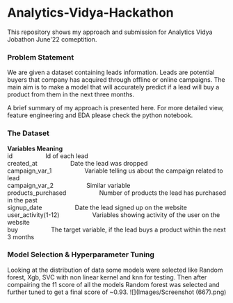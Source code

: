 # Analytics-Vidya-Hackathon
This repository shows my approach and submission for Analytics Vidya Jobathon June'22 comeptition. 

### Problem Statement
We are given a dataset containing leads information. Leads are potential buyers that company has acquired through offline or online campaigns. The main aim is to make a model that will accurately predict if a lead will buy a product from them in the next three months.

A brief summary of my approach is presented here. For more detailed view, feature engineering and EDA please check the python notebook.
### The Dataset
<b>Variables                  Meaning</b><br>
id                  &emsp; &emsp; &emsp; &emsp;    Id of each lead<br>
created_at          &emsp; &emsp; &emsp; &emsp;    Date the lead was dropped<br>
campaign_var_1      &emsp; &emsp; &emsp; &emsp;    Variable telling us about the campaign related to lead<br>
campaign_var_2      &emsp; &emsp; &emsp; &emsp;    Similar variable<br>
products_purchased  &emsp; &emsp; &emsp; &emsp;    Number of products the lead has purchased in the past<br>
signup_date         &emsp; &emsp; &emsp; &emsp;    Date the lead signed up on the website<br>
user_activity(1-12) &emsp; &emsp; &emsp; &emsp;    Variables showing activity of the user on the website<br>
buy                 &emsp; &emsp; &emsp; &emsp;    The target variable, if the lead buys a product within the next 3 months<br>

### Model Selection & Hyperparameter Tuning
Looking at the distribution of data some models were selected like Random forest, Xgb, SVC with non linear kernel and knn for testing. Then after compairing the f1 score of all the models Random forest was selected and further tuned to get a final score of ~0.93.
![](Images/Screenshot (667).png)
